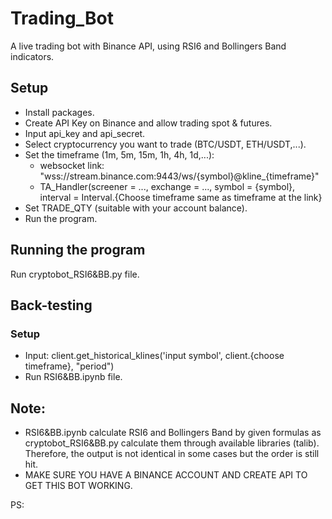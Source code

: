 # Trading_Bot
A live trading bot with Binance API, using RSI6 and Bollingers Band indicators.

## Setup
* Install packages.
* Create API Key on Binance and allow trading spot & futures.
* Input api_key and api_secret.
* Select cryptocurrency you want to trade (BTC/USDT, ETH/USDT,...).
* Set the timeframe (1m, 5m, 15m, 1h, 4h, 1d,...): 
  + websocket link: "wss://stream.binance.com:9443/ws/{symbol}@kline_{timeframe}"
  + TA_Handler(screener = ..., exchange = ..., symbol = {symbol}, interval = Interval.{Choose timeframe same as timeframe at the link}
* Set TRADE_QTY (suitable with your account balance).
* Run the program.

## Running the program
Run cryptobot_RSI6&BB.py file.

## Back-testing
### Setup
* Input: client.get_historical_klines('input symbol', client.{choose timeframe}, "period")
* Run RSI6&BB.ipynb file.

## Note:
* RSI6&BB.ipynb calculate RSI6 and Bollingers Band by given formulas as cryptobot_RSI6&BB.py calculate them through available libraries (talib). Therefore, the output is not identical in some cases but the order is still hit.
* MAKE SURE YOU HAVE A BINANCE ACCOUNT AND CREATE API TO GET THIS BOT WORKING.


PS:
